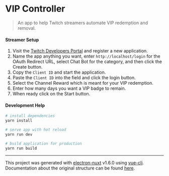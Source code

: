 # VIP Controller

> An app to help Twitch streamers automate VIP redemption and removal.

#### Streamer Setup

1. Visit the [Twitch Developers Portal](https://dev.twitch.tv/console/apps) and register a new application.
2. Name the app anything you want, enter `http://localhost/login` for the OAuth Redirect URL, select Chat Bot for the category, and then click the Create button.
3. Copy the `Client ID` and start the application.
4. Paste the `Client ID` into the field and click the login button.
5. Select the Channel Reward which is meant for your VIP redemption.
6. Enter how many days you want a VIP badge to remain.
7. When ready click on the Start button.

#### Development Help

``` bash
# install dependencies
yarn install

# serve app with hot reload
yarn run dev

# build application for production
yarn run build


```

---

This project was generated with [electron-nuxt](https://github.com/michalzaq12/electron-nuxt) v1.6.0 using [vue-cli](https://github.com/vuejs/vue-cli). Documentation about the original structure can be found [here](https://github.com/michalzaq12/electron-nuxt/blob/master/README.md).
